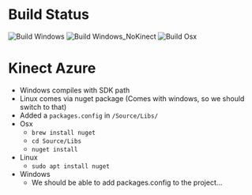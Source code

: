 Build Status
==========================
![Build Windows](https://github.com/SoylentGraham/PopCameraDevice/workflows/Build%20Windows/badge.svg)
![Build Windows_NoKinect](https://github.com/SoylentGraham/PopCameraDevice/workflows/Build%20Windows%20NoKinect/badge.svg)
![Build Osx](https://github.com/SoylentGraham/PopCameraDevice/workflows/Build%20Osx/badge.svg)

Kinect Azure
============
- Windows compiles with SDK path
- Linux comes via nuget package (Comes with windows, so we should switch to that)
- Added a `packages.config` in `/Source/Libs/`
- Osx
	- `brew install nuget`
	- `cd Source/Libs`
	- `nuget install`
- Linux
	- `sudo apt install nuget`
- Windows
	- We should be able to add packages.config to the project...
